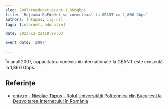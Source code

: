 ```yaml
---
slug: 2007/roedunet-geant-1.866gbps
title: 'Rețeaua RoEduNet se conectează la GÉANT cu 1,866 Gbps'
authors: [ntapus, ilg-ul]
tags: [internet, educatie]

date: 2023-12-22T18:29:03

event_date: '2007'

---
```


În anul 2007, capacitatea conexiunii internaționale la GÉANT este
crescută la 1,866 Gbps.

<!-- truncate -->

## Referințe

- [cniv.ro - Nicolae Tăpuș - Rolul Universității Politehnica din București la Dezvoltarea Internetului în România](https://cniv.ro/documents/26/CNIV_Volum_Aniversar_2023_-_Versiune_Online_DPxioQg.pdf)

